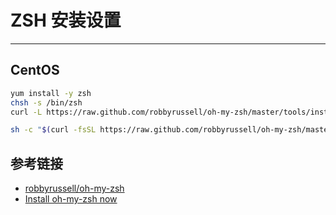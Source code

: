 # ZSH 安装设置
***
## CentOS
```sh
yum install -y zsh
chsh -s /bin/zsh
curl -L https://raw.github.com/robbyrussell/oh-my-zsh/master/tools/install.sh | sh

sh -c "$(curl -fsSL https://raw.github.com/robbyrussell/oh-my-zsh/master/tools/install.sh)"
```

## 参考链接
- [robbyrussell/oh-my-zsh](https://github.com/robbyrussell/oh-my-zsh)
- [Install oh-my-zsh now](https://ohmyz.sh/)